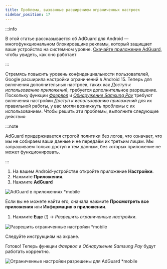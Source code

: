 ```yaml
---
title: Проблемы, вызванные расширением ограниченных настроек
sidebar_position: 17
---
```


:::info

В этой статье рассказывается об AdGuard для Android — многофункциональном блокировщике рекламы, который защищает ваше устройство на системном уровне. [Скачайте приложение AdGuard](https://agrd.io/download-kb-adblock), чтобы увидеть, как оно работает

:::

Стремясь повысить уровень конфиденциальности пользователей, Google расширила настройки ограничений в Android 15. Теперь для включения дополнительных настроек, таких как _Доступ к использованию приложений_, требуется дополнительное разрешение. Поскольку функции _[Фаервол](/adguard-for-android/features/protection/firewall)_ и _[Обнаружение Samsung Pay](/adguard-for-android/solving-problems/samsungpay-with-adguard-in-south-korea)_ требуют включения настройки _Доступ к использованию приложений_ для их правильной работы, у вас могли возникнуть проблемы с их использованием. Чтобы решить эти проблемы, выполните следующие действия:

:::note

AdGuard придерживается строгой политики без логов, что означает, что мы не собираем ваши данные и не передаём их третьим лицам. Мы запрашиваем только доступ к тем данным, без которых приложение не может функционировать.

:::

1. На вашем Android-устройстве откройте приложение **Настройки**.
2. Нажмите **Приложения**.
3. Нажмите **AdGuard**

![AdGuard в приложениях \*mobile](https://cdn.adtidy.org/content/kb/ad_blocker/android/solving_problems/problems-caused-by-extending-restricted-settings/restricted1.png)

Если вы не можете найти его, сначала нажмите **Просмотреть все приложения** или **Информация о приложении**.

1. Нажмите **Еще** (⁝) → _Разрешить ограниченные настройки_.

![Разрешить ограниченные настройки \*mobile](https://cdn.adtidy.org/content/kb/ad_blocker/android/solving_problems/problems-caused-by-extending-restricted-settings/restricted2.png)

Следуйте инструкциям на экране.

Готово! Теперь функции _Фаервол_ и _Обнаружение Samsung Pay_ будут работать корректно.

![Ограниченные настройки разрешены для AdGuard \*mobile](https://cdn.adtidy.org/content/kb/ad_blocker/android/solving_problems/problems-caused-by-extending-restricted-settings/restricted3.png)
